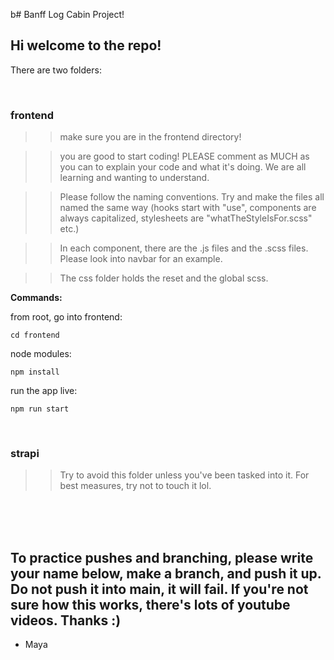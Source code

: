 b# Banff Log Cabin Project!

## Hi welcome to the repo!

There are two folders:

</br>

### **frontend**

> > make sure you are in the frontend directory!
> > </br>

> > you are good to start coding! PLEASE comment as MUCH as you can to explain your code and what it's doing. We are all learning and wanting to understand.
> > </br>

> > Please follow the naming conventions. Try and make the files all named the same way (hooks start with "use", components are always capitalized, stylesheets are "whatTheStyleIsFor.scss" etc.)</br>

> > In each component, there are the .js files and the .scss files. Please look into navbar for an example.

> > The css folder holds the reset and the global scss.

**Commands:**

from root, go into frontend:

```
cd frontend
```

node modules:

```
npm install
```

run the app live:

```
npm run start
```

</br>

### **strapi**

> > Try to avoid this folder unless you've been tasked into it. For best measures, try not to touch it lol.

</br>
</br>
</br>

## To practice pushes and branching, please write your name below, make a branch, and push it up. Do not push it into main, it will fail. If you're not sure how this works, there's lots of youtube videos. Thanks :)

- Maya
